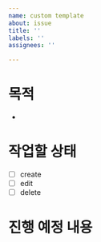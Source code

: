 ```yaml
---
name: custom template
about: issue
title: ''
labels: ''
assignees: ''

---
```


# 목적
-
# 작업할 상태
- [ ] create
- [ ] edit
- [ ] delete

# 진행 예정 내용
